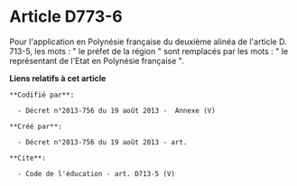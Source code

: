 # Article D773-6

Pour l'application en Polynésie française du deuxième alinéa de l'article D. 713-5, les mots : " le préfet de la région "
sont remplacés par les mots : " le représentant de l'Etat en Polynésie française ".

**Liens relatifs à cet article**

	**Codifié par**:

	  - Décret n°2013-756 du 19 août 2013 -  Annexe (V)

	**Créé par**:

	  - Décret n°2013-756 du 19 août 2013 - art.

	**Cite**:

	  - Code de l'éducation - art. D713-5 (V)
